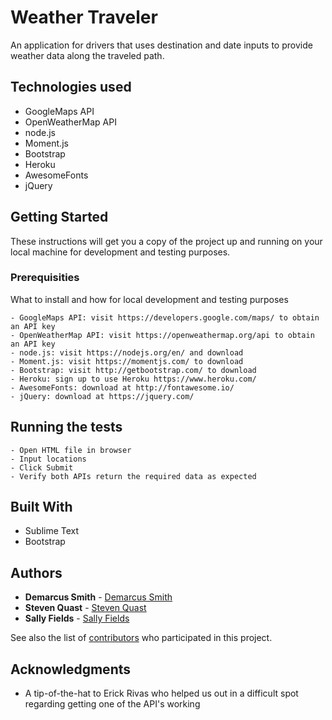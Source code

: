 

# Weather Traveler

An application for drivers that uses destination and date inputs to provide weather data along the traveled path.

## Technologies used
- GoogleMaps API
- OpenWeatherMap API
- node.js
- Moment.js
- Bootstrap
- Heroku
- AwesomeFonts
- jQuery

## Getting Started

These instructions will get you a copy of the project up and running on your local machine for development and testing purposes.

### Prerequisities

What to install and how for local development and testing purposes

```
- GoogleMaps API: visit https://developers.google.com/maps/ to obtain an API key
- OpenWeatherMap API: visit https://openweathermap.org/api to obtain an API key
- node.js: visit https://nodejs.org/en/ and download
- Moment.js: visit https://momentjs.com/ to download
- Bootstrap: visit http://getbootstrap.com/ to download
- Heroku: sign up to use Heroku https://www.heroku.com/
- AwesomeFonts: download at http://fontawesome.io/
- jQuery: download at https://jquery.com/
```

## Running the tests

```
- Open HTML file in browser
- Input locations
- Click Submit
- Verify both APIs return the required data as expected
```

## Built With

* Sublime Text
* Bootstrap

## Authors

* **Demarcus Smith** - [Demarcus Smith](https://github.com/marcussmith0)
* **Steven Quast** - [Steven Quast](https://github.com/stevenqu248)
* **Sally Fields** - [Sally Fields](https://github.com/sallynasrfields)

See also the list of [contributors](https://github.com/marcussmith0/weather-traveler/graphs/contributors) who participated in this project.

## Acknowledgments

* A tip-of-the-hat to Erick Rivas who helped us out in a difficult spot regarding getting one of the API's working
